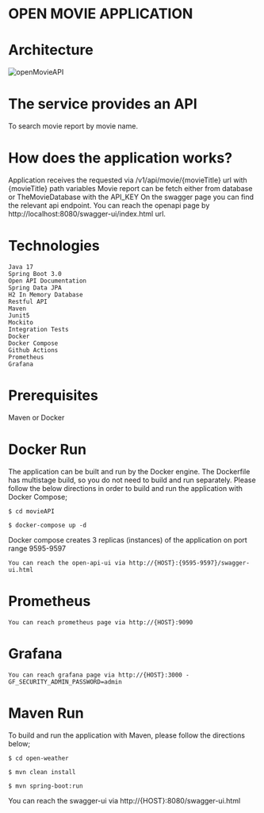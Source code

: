 # OPEN MOVIE APPLICATION

# Architecture

![openMovieAPI](https://user-images.githubusercontent.com/69572868/232414971-2d923df4-500d-4ed1-9992-0ff8d00fafdc.png)

# The service provides an API
  To search movie report by movie name.

# How does the application works?
  Application receives the requested via /v1/api/movie/{movieTitle} url with {movieTitle} path variables
  Movie report can be fetch either from database or TheMovieDatabase with the API_KEY
  On the swagger page you can find the relevant api endpoint. You can reach the openapi page by http://localhost:8080/swagger-ui/index.html url.
  
  # Technologies
    Java 17
    Spring Boot 3.0
    Open API Documentation
    Spring Data JPA
    H2 In Memory Database
    Restful API
    Maven
    Junit5
    Mockito
    Integration Tests
    Docker
    Docker Compose
    Github Actions
    Prometheus
    Grafana
    
# Prerequisites
  Maven or Docker
  
# Docker Run
  The application can be built and run by the Docker engine. The Dockerfile has multistage build, so you do not need to build and run separately.
  Please follow the below directions in order to build and run the application with Docker Compose;

    $ cd movieAPI

    $ docker-compose up -d
  
  Docker compose creates 3 replicas (instances) of the application on port range 9595-9597
  
    You can reach the open-api-ui via http://{HOST}:{9595-9597}/swagger-ui.html
  
# Prometheus
    You can reach prometheus page via http://{HOST}:9090
  
# Grafana

    You can reach grafana page via http://{HOST}:3000 - GF_SECURITY_ADMIN_PASSWORD=admin

# Maven Run
To build and run the application with Maven, please follow the directions below;

    $ cd open-weather

    $ mvn clean install

    $ mvn spring-boot:run

You can reach the swagger-ui via http://{HOST}:8080/swagger-ui.html
